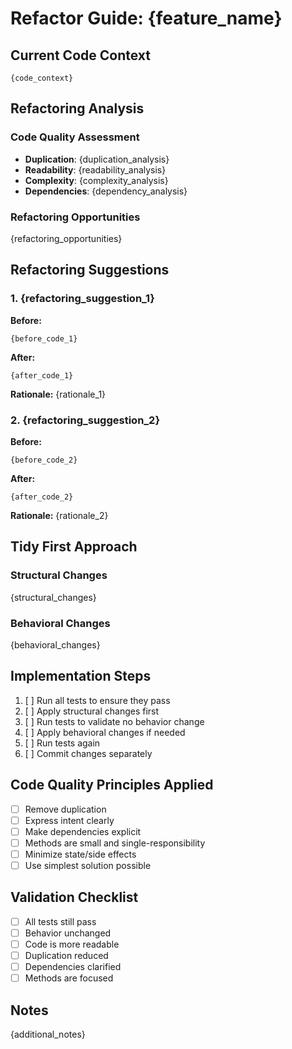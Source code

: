 # Refactor Guide: {feature_name}

## Current Code Context

```{language}
{code_context}
```

## Refactoring Analysis

### Code Quality Assessment

- **Duplication**: {duplication_analysis}
- **Readability**: {readability_analysis}
- **Complexity**: {complexity_analysis}
- **Dependencies**: {dependency_analysis}

### Refactoring Opportunities

{refactoring_opportunities}

## Refactoring Suggestions

### 1. {refactoring_suggestion_1}

**Before:**

```{language}
{before_code_1}
```

**After:**

```{language}
{after_code_1}
```

**Rationale:**
{rationale_1}

### 2. {refactoring_suggestion_2}

**Before:**

```{language}
{before_code_2}
```

**After:**

```{language}
{after_code_2}
```

**Rationale:**
{rationale_2}

## Tidy First Approach

### Structural Changes

{structural_changes}

### Behavioral Changes

{behavioral_changes}

## Implementation Steps

1. [ ] Run all tests to ensure they pass
2. [ ] Apply structural changes first
3. [ ] Run tests to validate no behavior change
4. [ ] Apply behavioral changes if needed
5. [ ] Run tests again
6. [ ] Commit changes separately

## Code Quality Principles Applied

- [ ] Remove duplication
- [ ] Express intent clearly
- [ ] Make dependencies explicit
- [ ] Methods are small and single-responsibility
- [ ] Minimize state/side effects
- [ ] Use simplest solution possible

## Validation Checklist

- [ ] All tests still pass
- [ ] Behavior unchanged
- [ ] Code is more readable
- [ ] Duplication reduced
- [ ] Dependencies clarified
- [ ] Methods are focused

## Notes

{additional_notes}
